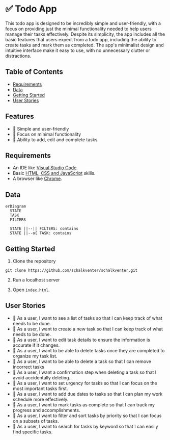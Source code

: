 <!-- omit in toc -->
# ✅ Todo App

This todo app is designed to be incredibly simple and user-friendly, with a focus on providing just the minimal functionality needed to help users manage their tasks effectively. Despite its simplicity, the app includes all the basic features that users expect from a todo app, including the ability to create tasks and mark them as completed. The app's minimalist design and intuitive interface make it easy to use, with no unnecessary clutter or distractions.

<!-- omit in toc -->
## Table of Contents

- [Requirements](#requirements)
- [Data](#data)
- [Getting Started](#getting-started)
- [User Stories](#user-stories)

## Features

- 💚 Simple and user-friendly
- 🐜 Focus on minimal functionality
- 💪 Ability to add, edit and complete tasks

## Requirements

- An IDE like [Visual Studio Code](https://code.visualstudio.com).
- Basic [HTML, CSS and JavaScript](https://developer.mozilla.org/en-US/docs/Learn) skills.
- A browser like [Chrome](https://www.google.com/chrome).

## Data

```mermaid
erDiagram
  STATE
  TASK
  FILTERS

  STATE ||--|| FILTERS: contains
  STATE ||--o{ TASK: contains
```

## Getting Started

1. Clone the repository

```
git clone https://github.com/schalkventer/schalkventer.git
```

2. Run a localhost server

3. Open `index.html`.

## User Stories

- 👤 As a user, I want to see a list of tasks so that I can keep track of what needs to be done.
- 👤 As a user, I want to create a new task so that I can keep track of what needs to be done.
- 👤 As a user, I want to edit task details to ensure the information is accurate if it changes.
- 👤 As a user, I want to be able to delete tasks once they are completed to organize my task list.
- 👤 As a user, I want to be able to delete a task so that I can remove incorrect tasks
- 👤 As a user, I want a confirmation step when deleting a task so that I avoid accidentally deleting.
- 👤 As a user, I want to set urgency for tasks so that I can focus on the most important tasks first.
- 👤 As a user, I want to add due dates to tasks so that I can plan my work schedule more effectively.
- 👤 As a user, I want to mark tasks as complete so that I can track my progress and accomplishments.
- 👤 As a user, I want to filter and sort tasks by priority so that I can focus on a subsets of tasks.
- 👤 As a user, I want to search for tasks by keyword so that I can easily find specific tasks.